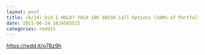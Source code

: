 ```yaml
--- 
layout: post 
title: (6/24) Did I HOLD? YOLO 18K $WISH Call Options (100% of Portfolio) 
date: 2021-06-24 1624565515 
categories: reddit 
--- 
```

https://redd.it/o78z9h
